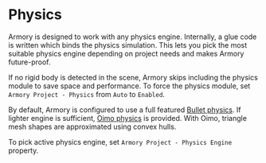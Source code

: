 # Physics

Armory is designed to work with any physics engine. Internally, a glue code is written which binds the physics simulation. This lets you pick the most suitable physics engine depending on project needs and makes Armory future-proof.

If no rigid body is detected in the scene, Armory skips including the physics module to save space and performance. To force the physics module, set `Armory Project - Physics` from `Auto` to `Enabled`.

By default, Armory is configured to use a full featured [Bullet physics](https://github.com/armory3d/haxebullet). If lighter engine is sufficient, [Oimo physics](https://github.com/armory3d/oimo_module) is provided. With Oimo, triangle mesh shapes are approximated using convex hulls.

To pick active physics engine, set `Armory Project - Physics Engine` property.
